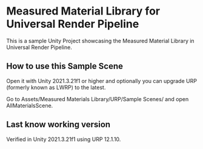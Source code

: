 # Measured Material Library for Universal Render Pipeline

This is a sample Unity Project showcasing the Measured Material Library in Universal Render Pipeline.

## How to use this Sample Scene

Open it with Unity 2021.3.21f1 or higher and optionally you can upgrade URP (formerly known as LWRP) to the latest.

Go to Assets/Measured Materials Library/URP/Sample Scenes/ and open AllMaterialsScene.

## Last know working version

Verified in Unity 2021.3.21f1 using URP 12.1.10.

